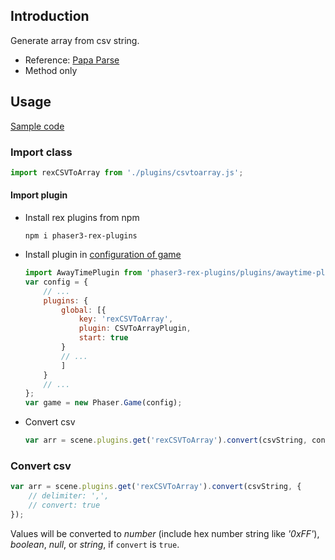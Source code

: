 ## Introduction

Generate array from csv string.

- Reference: [Papa Parse](https://www.papaparse.com/)
- Method only

## Usage

[Sample code](https://github.com/rexrainbow/phaser3-rex-notes/tree/master/examples/csv-to-array)

### Import class

```javascript
import rexCSVToArray from './plugins/csvtoarray.js';
```

#### Import plugin

- Install rex plugins from npm
    ```
    npm i phaser3-rex-plugins
    ```
- Install plugin in [configuration of game](game.md#configuration)
    ```javascript
    import AwayTimePlugin from 'phaser3-rex-plugins/plugins/awaytime-plugin.js';
    var config = {
        // ...
        plugins: {
            global: [{
                key: 'rexCSVToArray',
                plugin: CSVToArrayPlugin,
                start: true
            }
            // ...
            ]
        }
        // ...
    };
    var game = new Phaser.Game(config);
    ```
- Convert csv
    ```javascript
    var arr = scene.plugins.get('rexCSVToArray').convert(csvString, config);
    ```

### Convert csv

```javascript
var arr = scene.plugins.get('rexCSVToArray').convert(csvString, {
    // delimiter: ',',
    // convert: true
});
```

Values will be converted to *number* (include hex number string like *'0xFF'*), *boolean*, *null*, or *string*, if `convert` is `true`.